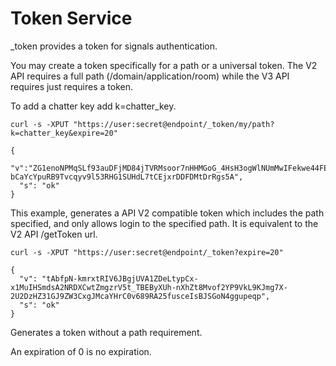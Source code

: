 # **Token Service**

_token provides a token for signals authentication.

You may create a token specifically for a path or a universal token. The V2 API requires a full path (/domain/application/room) while the V3 API requires just requires a token.

To add a chatter key add k=chatter_key.

```
curl -s -XPUT "https://user:secret@endpoint/_token/my/path?k=chatter_key&expire=20"
```


```
{
  "v":"ZG1enoNPMqSLf93auDFjMD84jTVRMsoor7nHHMGoG_4HsH3ogWlNUmMwIFekwe44FEWYoBQMBAFfiFluzOL2K6QZJ2Qc4H1-bCaYcYpuRB9Tvcqyv9l53RHG1SUHdL7tCEjxrDDFDMtDrRgs5A",
  "s": "ok"
}
```

This example, generates a API V2 compatible token which includes the path specified, and only allows login to the specified path. It is equivalent to the V2 API /getToken url.

```
curl -s -XPUT "https://user:secret@endpoint/_token?expire=20"
```

```
{
  "v": "tAbfpN-kmrxtRIV6JBgjUVA1ZDeLtypCx-x1MuIHSmdsA2NRDXCwtZmgzrV5t_TBEByXUh-nXhZt8Mvof2YP9VkL9KJmg7X-2U2DzHZ31GJ9ZW3CxgJMcaYHrC0v689RA25fusceIsBJSGoN4ggupeqp",
  "s": "ok"
}
```

Generates a token without a path requirement.

An expiration of 0 is no expiration.